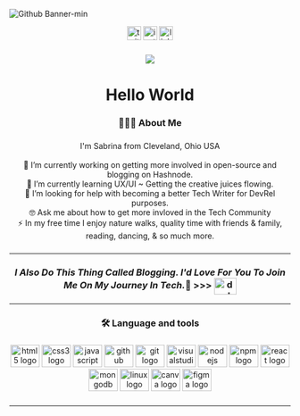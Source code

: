 ![Github Banner-min](https://user-images.githubusercontent.com/43870819/234070962-aec7654c-5748-4d2a-bd15-0189d1a7202d.png)

 <div align="center">
 <a href= "https://twitter.com/Dev_HopeFuture">
  <img src="https://img.shields.io/static/v1?message=Twitter&logo=twitter&label=&color=1DA1F2&logoColor=white&labelColor=&style=for-the-badge" height="25"  alt="twitter logo"  /></a>
 <a href= "https://www.instagram.com/dev_hopefuture/">
  <img src="https://img.shields.io/static/v1?message=Instagram&logo=instagram&label=&color=E4405F&logoColor=white&labelColor=&style=for-the-badge"        height="25" alt="instagram logo"  /></a>
 <a href= "https://www.linkedin.com/in/sabrina-chacon/">
  <img src="https://img.shields.io/static/v1?message=LinkedIn&logo=linkedin&label=&color=0077B5&logoColor=white&labelColor=&style=for-the-badge" height="25" alt="linkedin logo"  /></a>
</div>

###

<div align="center">
  <img src="https://visitor-badge.laobi.icu/badge?page_id=sa.sa&"  />
</div>

###

<h1 align="center">Hello World</h1>

###

<h3 align="center">👩🏽‍💻 About Me</h3>

###

<p align="center">I'm Sabrina from Cleveland, Ohio USA<br><br>🔭 I’m currently working on getting more involved in open-source and blogging on Hashnode. <br> 🌱 I’m currently learning UX/UI ~ Getting the creative juices flowing. <br> 🤔 I’m looking for help with becoming a better Tech Writer for DevRel purposes.<br> 🤓 Ask me about how to get more invloved in the Tech Community<br>⚡ In my free time I enjoy nature walks, quality time with friends & family, reading, dancing, & so much more.</p>

###
---
<h3 align="center"><em>I Also Do This Thing Called Blogging. I'd Love For You To Join Me On My Journey In Tech.</em>🤍 >>> <a href="https://devhopefuture.hashnode.dev/" target="blank"><img align="center" src="https://raw.githubusercontent.com/rahuldkjain/github-profile-readme-generator/master/src/images/icons/Social/hashnode.svg" alt="devhopefuture" height="30" width="40" /></a></h3>

---


###

<h3 align="center">🛠 Language and tools</h3>

###

<div align="center">
  <img src="https://cdn.jsdelivr.net/gh/devicons/devicon/icons/html5/html5-original.svg" height="40" width="52" alt="html5 logo"  />
  <img src="https://cdn.jsdelivr.net/gh/devicons/devicon/icons/css3/css3-original.svg" height="40" width="52" alt="css3 logo"  />
  <img src="https://cdn.jsdelivr.net/gh/devicons/devicon/icons/javascript/javascript-original.svg" height="40" width="52" alt="javascript logo"  />
  <img src="https://cdn.jsdelivr.net/gh/devicons/devicon/icons/github/github-original.svg" height="40" width="52" alt="github logo"  />
  <img src="https://cdn.jsdelivr.net/gh/devicons/devicon/icons/git/git-original.svg" height="40" width="52" alt="git logo"  />
  <img src="https://cdn.jsdelivr.net/gh/devicons/devicon/icons/visualstudio/visualstudio-plain.svg" height="40" width="52" alt="visualstudio logo"  />
  <img src="https://cdn.jsdelivr.net/gh/devicons/devicon/icons/nodejs/nodejs-original.svg" height="40" width="52" alt="nodejs logo"  />
  <img src="https://cdn.jsdelivr.net/gh/devicons/devicon/icons/npm/npm-original-wordmark.svg" height="40" width="52" alt="npm logo"  />
  <img src="https://cdn.jsdelivr.net/gh/devicons/devicon/icons/react/react-original.svg" height="40" width="52" alt="react logo"  />
  <img src="https://cdn.jsdelivr.net/gh/devicons/devicon/icons/mongodb/mongodb-original.svg" height="40" width="52" alt="mongodb logo"  />
  <img src="https://cdn.jsdelivr.net/gh/devicons/devicon/icons/linux/linux-original.svg" height="40" width="52" alt="linux logo"  />
  <img src="https://cdn.jsdelivr.net/gh/devicons/devicon/icons/canva/canva-original.svg" height="40" width="52" alt="canva logo"  />
  <img src="https://cdn.jsdelivr.net/gh/devicons/devicon/icons/figma/figma-original.svg" height="40" width="52" alt="figma logo"  />
</div>

###
---
###
<!-- <p>&nbsp;<img align="center" src="https://github-readme-stats.vercel.app/api?username=sabrinalzbh&show_icons=true&locale=en" alt="sabrinalzbh" /></p> -->

<!-- <p><img align="right" src="https://github-readme-streak-stats.herokuapp.com/?user=sabrinalzbh&" alt="sabrinalzbh" /></p> -->




